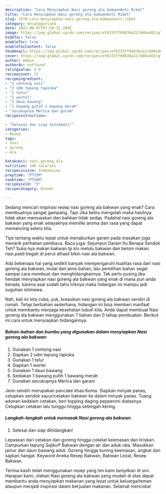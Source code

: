 ```yaml
---
description: "Cara Menyiapkan Nasi goreng ala bakwanAnti Ribet"
title: "Cara Menyiapkan Nasi goreng ala bakwanAnti Ribet"
slug: 2578-cara-menyiapkan-nasi-goreng-ala-bakwananti-ribet
category: Uncategorized
date: 2022-06-07T07:59:31.204Z
image: https://img-global.cpcdn.com/recipes/ef6333ff8d636a22/680x482cq70/nasi-goreng-ala-bakwan-foto-resep-utama.jpg
hideToc: false
enableToc: true
enableTocContent: false
thumbnail: https://img-global.cpcdn.com/recipes/ef6333ff8d636a22/680x482cq70/nasi-goreng-ala-bakwan-foto-resep-utama.jpg
cover: https://img-global.cpcdn.com/recipes/ef6333ff8d636a22/680x482cq70/nasi-goreng-ala-bakwan-foto-resep-utama.jpg
author: Admin
authorAv: notfound
ratingvalue: 4.9
reviewcount: 11
recipeingredient:
- "1 centong nasi"
- "2 sdm tepung tapioka"
- "1 telur"
- "1 wortel"
- "1 daun bawang"
- "1 bawang putih 1 bawang merah"
- "secukupnya Merica dan garam"
recipeinstructions:

- "Selesai dan siap dinikmati!"
categories:
- Resep
tags:
- nasi
- goreng
- ala

katakunci: nasi goreng ala 
nutrition: 148 calories
recipecuisine: Indonesian
preptime: "PT33M"
cooktime: "PT58M"
recipeyield: "3"
recipecategory: Dinner

---
```



Sedang mencari inspirasi resep nasi goreng ala bakwan yang enak? Cara membuatnya sangat gampang. Tapi Jika keliru mengolah maka hasilnya tidak akan memuaskan dan bahkan tidak sedap. Padahal nasi goreng ala bakwan yang enak selayaknya memiliki aroma dan rasa yang dapat memancing selera kita.


Tips tentang waktu tepat untuk menaburkan garam pada masakan juga menarik perhatian pembaca. Baca juga: Sejumput Garam Itu Berapa Sendok Teh? Suka nya makan bakwan.tp klo melulu bakwan dan belom makan nasi.pasti begah di perut alhasil bikin nasi ala bakwan.

Ada beberapa hal yang sedikit banyak mempengaruhi kualitas rasa dari nasi goreng ala bakwan, mulai dari jenis bahan, lalu pemilihan bahan segar sampai cara membuat dan menghidangkannya. Tak perlu pusing jika hendak menyiapkan nasi goreng ala bakwan yang enak di mana pun anda berada, karena asal sudah tahu triknya maka hidangan ini mampu jadi suguhan istimewa.


Nah, kali ini kita coba, yuk, kreasikan nasi goreng ala bakwan sendiri di rumah. Tetap berbahan sederhana, hidangan ini bisa memberi manfaat untuk membantu menjaga kesehatan tubuh kita. Anda dapat membuat Nasi goreng ala bakwan menggunakan 7 bahan dan 0 tahap pembuatan. Berikut ini cara untuk menyiapkan hidangannya.

<!--inarticleads1-->

##### Bahan-bahan dan bumbu yang digunakan dalam menyiapkan Nasi goreng ala bakwan:

1. Gunakan 1 centong nasi
1. Siapkan 2 sdm tepung tapioka
1. Gunakan 1 telur
1. Siapkan 1 wortel
1. Gunakan 1 daun bawang
1. Sediakan 1 bawang putih 1 bawang merah
1. Gunakan secukupnya Merica dan garam


Jeon sendiri merupakan pancake khas Korea. Siapkan minyak panas, celupkan sendok sayur/cetakan bakwan ke dalam minyak panas. Tuang adonan kedalam cetakan, beri topping daging pepperoni diatasnya. Celupkan cetakan lalu tunggu hingga setengah kering. 

<!--inarticleads2-->

##### Langkah-langkah untuk memasak Nasi goreng ala bakwan:


1. Selesai dan siap dihidangkan!

Lepaskan dari cetakan dan goreng hingga cokelat keemasan dan tiriskan. Campurkan tepung Sajiku® Bakwan dengan air dan aduk rata. Masukkan jamur dan daun bawang aduk. Goreng hingga kuning keemasan, angkat dan sajikan hangat. Keyword Aneka Resep Bakwan, Bakwan Lezat, Resep Bakwan. 

Terima kasih telah menggunakan resep yang tim kami tampilkan di sini. Harapan kami, olahan Nasi goreng ala bakwan yang mudah di atas dapat membantu anda menyiapkan makanan yang lezat untuk keluarga/teman ataupun menjadi inspirasi dalam berjualan makanan. Selamat mencoba!
